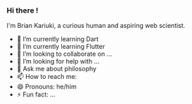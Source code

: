 ### Hi there !

I'm Brian Kariuki, a curious human and aspiring web scientist.

- 🔭 I’m currently learning Dart
- 🌱 I’m currently learning Flutter
- 👯 I’m looking to collaborate on ...
- 🤔 I’m looking for help with ...
- 💬 Ask me about philosophy
- 📫 How to reach me: 
- 😄 Pronouns: he/him
- ⚡ Fun fact: ...

